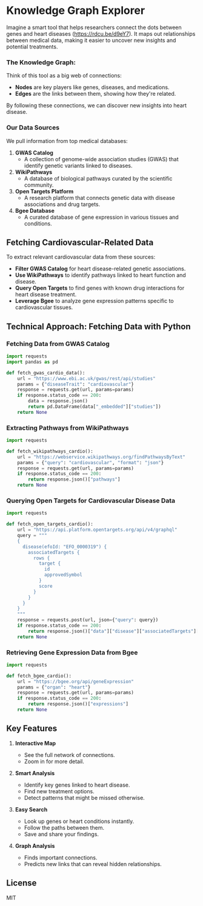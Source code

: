 # Knowledge Graph Explorer

Imagine a smart tool that helps researchers connect the dots between genes and heart diseases (https://rdcu.be/d9eY7). It maps out relationships between medical data, making it easier to uncover new insights and potential treatments.

### The Knowledge Graph: 

Think of this tool as a big web of connections:

- **Nodes** are key players like genes, diseases, and medications.
- **Edges** are the links between them, showing how they're related.

By following these connections, we can discover new insights into heart disease.

### Our Data Sources

We pull information from top medical databases:

1. **GWAS Catalog**
   - A collection of genome-wide association studies (GWAS) that identify genetic variants linked to diseases.
2. **WikiPathways**
   - A database of biological pathways curated by the scientific community.
3. **Open Targets Platform**
   - A research platform that connects genetic data with disease associations and drug targets.
4. **Bgee Database**
   - A curated database of gene expression in various tissues and conditions.
## Fetching Cardiovascular-Related Data

To extract relevant cardiovascular data from these sources:
- **Filter GWAS Catalog** for heart disease-related genetic associations.
- **Use WikiPathways** to identify pathways linked to heart function and disease.
- **Query Open Targets** to find genes with known drug interactions for heart disease treatment.
- **Leverage Bgee** to analyze gene expression patterns specific to cardiovascular tissues.

## Technical Approach: Fetching Data with Python

### Fetching Data from GWAS Catalog
```python
import requests
import pandas as pd

def fetch_gwas_cardio_data():
    url = "https://www.ebi.ac.uk/gwas/rest/api/studies"
    params = {"diseaseTrait": "cardiovascular"}
    response = requests.get(url, params=params)
    if response.status_code == 200:
        data = response.json()
        return pd.DataFrame(data["_embedded"]["studies"])
    return None
```

### Extracting Pathways from WikiPathways
```python
import requests

def fetch_wikipathways_cardio():
    url = "https://webservice.wikipathways.org/findPathwaysByText"
    params = {"query": "cardiovascular", "format": "json"}
    response = requests.get(url, params=params)
    if response.status_code == 200:
        return response.json()["pathways"]
    return None
```

### Querying Open Targets for Cardiovascular Disease Data
```python
import requests

def fetch_open_targets_cardio():
    url = "https://api.platform.opentargets.org/api/v4/graphql"
    query = """
    {
      disease(efoId: "EFO_0000319") {
        associatedTargets {
          rows {
            target {
              id
              approvedSymbol
            }
            score
          }
        }
      }
    }
    """
    response = requests.post(url, json={"query": query})
    if response.status_code == 200:
        return response.json()["data"]["disease"]["associatedTargets"]["rows"]
    return None
```

### Retrieving Gene Expression Data from Bgee
```python
import requests

def fetch_bgee_cardio():
    url = "https://bgee.org/api/geneExpression"
    params = {"organ": "heart"}
    response = requests.get(url, params=params)
    if response.status_code == 200:
        return response.json()["expressions"]
    return None
```

## Key Features

1. **Interactive Map**
   - See the full network of connections.
   - Zoom in for more detail.

2. **Smart Analysis**
   - Identify key genes linked to heart disease.
   - Find new treatment options.
   - Detect patterns that might be missed otherwise.

3. **Easy Search**
   - Look up genes or heart conditions instantly.
   - Follow the paths between them.
   - Save and share your findings.

4. **Graph Analysis**
   - Finds important connections.
   - Predicts new links that can reveal hidden relationships.

## License

MIT
